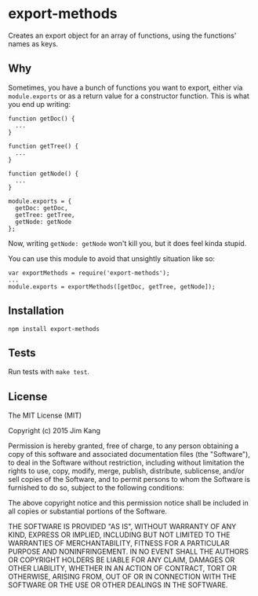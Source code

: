export-methods
==============

Creates an export object for an array of functions, using the functions' names as keys.

Why
---

Sometimes, you have a bunch of functions you want to export, either via `module.exports` or as a return value for a constructor function. This is what you end up writing:

    function getDoc() {
      ...
    }

    function getTree() {
      ...
    }

    function getNode() {
      ...
    }

    module.exports = {
      getDoc: getDoc,
      getTree: getTree,
      getNode: getNode
    };

Now, writing `getNode: getNode` won't kill you, but it does feel kinda stupid.

You can use this module to avoid that unsightly situation like so:

    var exportMethods = require('export-methods');
    ...
    module.exports = exportMethods([getDoc, getTree, getNode]);

Installation
------------

    npm install export-methods

Tests
-----

Run tests with `make test`.

License
-------

The MIT License (MIT)

Copyright (c) 2015 Jim Kang

Permission is hereby granted, free of charge, to any person obtaining a copy
of this software and associated documentation files (the "Software"), to deal
in the Software without restriction, including without limitation the rights
to use, copy, modify, merge, publish, distribute, sublicense, and/or sell
copies of the Software, and to permit persons to whom the Software is
furnished to do so, subject to the following conditions:

The above copyright notice and this permission notice shall be included in
all copies or substantial portions of the Software.

THE SOFTWARE IS PROVIDED "AS IS", WITHOUT WARRANTY OF ANY KIND, EXPRESS OR
IMPLIED, INCLUDING BUT NOT LIMITED TO THE WARRANTIES OF MERCHANTABILITY,
FITNESS FOR A PARTICULAR PURPOSE AND NONINFRINGEMENT. IN NO EVENT SHALL THE
AUTHORS OR COPYRIGHT HOLDERS BE LIABLE FOR ANY CLAIM, DAMAGES OR OTHER
LIABILITY, WHETHER IN AN ACTION OF CONTRACT, TORT OR OTHERWISE, ARISING FROM,
OUT OF OR IN CONNECTION WITH THE SOFTWARE OR THE USE OR OTHER DEALINGS IN
THE SOFTWARE.
